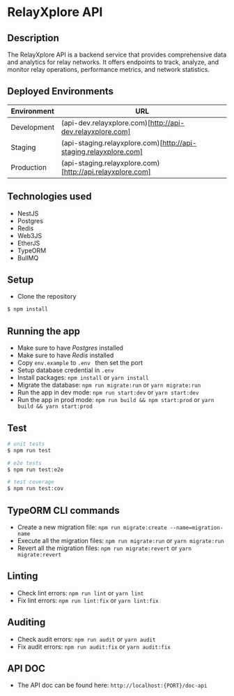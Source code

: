 # RelayXplore API

## Description

The RelayXplore API is a backend service that provides comprehensive data and analytics for relay networks. It offers endpoints to track, analyze, and monitor relay operations, performance metrics, and network statistics.


## Deployed Environments

| Environment | URL                          |
|-------------|------------------------------|
| Development | (api-dev.relayxplore.com)[http://api-dev.relayxplore.com]   |
| Staging     | (api-staging.relayxplore.com)[http://api-staging.relayxplore.com] |
| Production  | (api-staging.relayxplore.com)[http://api.relayxplore.com]       |

## Technologies used

- NestJS
- Postgres
- Redis
- Web3JS
- EtherJS
- TypeORM
- BullMQ

## Setup

- Clone the repository

```bash
$ npm install
```

## Running the app

- Make sure to have _Postgres_ installed
- Make sure to have _Redis_ installed
- Copy `env.example` to `.env ` then set the port
- Setup database credential in `.env`
- Install packages: `npm install` or `yarn install`
- Migrate the database: `npm run migrate:run` or `yarn migrate:run`
- Run the app in dev mode: `npm run start:dev` or `yarn start:dev`
- Run the app in prod mode: `npm run build && npm start:prod` or `yarn build && yarn start:prod`

## Test

```bash
# unit tests
$ npm run test

# e2e tests
$ npm run test:e2e

# test coverage
$ npm run test:cov
```

## TypeORM CLI commands

- Create a new migration file: `npm run migrate:create --name=migration-name`
- Execute all the migration files: `npm run migrate:run` or `yarn migrate:run`
- Revert all the migration files: `npm run migrate:revert` or `yarn migrate:revert`

## Linting

- Check lint errors: `npm run lint` or `yarn lint`
- Fix lint errors: `npm run lint:fix` or `yarn lint:fix`

## Auditing

- Check audit errors: `npm run audit` or `yarn audit`
- Fix audit errors: `npm run audit:fix` or `yarn audit:fix`

## API DOC

- The API doc can be found here: `http://localhost:{PORT}/doc-api`
